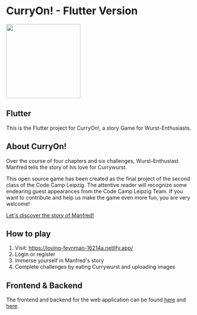 # CurryOn! - Flutter Version

<img src="src/assets/images/KONIEC0.png" width="200">

## Flutter

This is the Flutter project for CurryOn!, a story Game for Wurst-Enthusiasts.

## About CurryOn!

Over the course of four chapters and six challenges, Wurst-Enthusiast Manfred tells the story of his love for Currywurst.

This open source game has been created as the final project of the second class of the Code Camp Leipzig. The attentive reader will recognize some endearing guest appearances from the Code Camp Leipzig Team. If you want to contribute and help us make the game even more fun, you are very welcome!

[Let's discover the story of Manfred!](https://loving-feynman-16214a.netlify.app/)

## How to play

1.  Visit: https://loving-feynman-16214a.netlify.app/
2.  Login or register
3.  Immerse yourself in Manfred's story
4.  Complete challenges by eating Currywurst and uploading images

## Frontend & Backend

The frontend and backend for the web application can be found [here](https://github.com/chrisfrie/curry-on) and [here](https://github.com/chrisfrie/curry-on-api).
